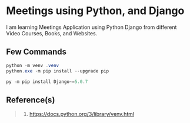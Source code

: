 # Meetings using Python, and Django

I am learning Meetings Application using Python Django from different Video Courses, Books, and Websites.

## Few Commands

```powershell
python -m venv .venv
python.exe -m pip install --upgrade pip

py -m pip install Django~=5.0.7
```

## Reference(s)

> 1. <https://docs.python.org/3/library/venv.html>

